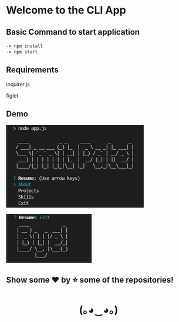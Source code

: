 # Welcome to the CLI App

## Basic Command to start application

    -> npm install
    -> npm start

## Requirements

<a herf="https://www.npmjs.com/package/inquirer">inquirer.js</a>

<a herf="https://www.npmjs.com/package/figlet">figlet</a>

## Demo

<kbd>![Demo 1](images/1.png?raw=true)</kbd>

<kbd>![Demo 2](images/2.png?raw=true)</kbd>

## Show some ❤️ by ⭐ some of the repositories!
<h1 align="center">(｡◕‿◕｡)</h1>